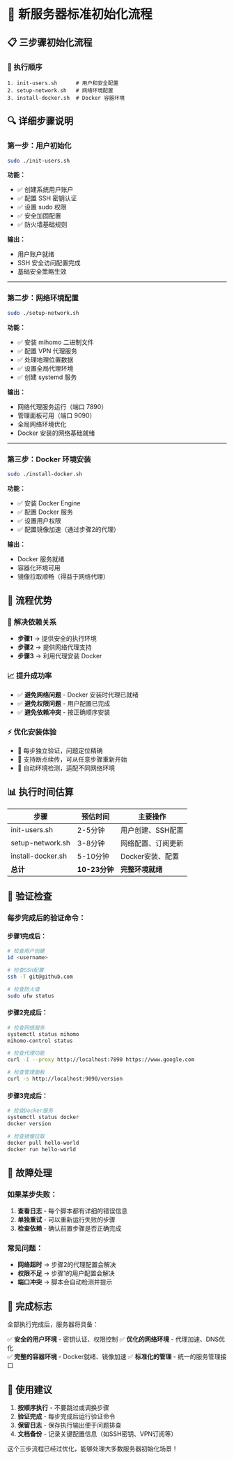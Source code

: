 # 🚀 新服务器标准初始化流程

## 📋 三步骤初始化流程

### 🎯 执行顺序
```
1. init-users.sh      # 用户和安全配置
2. setup-network.sh   # 网络环境配置
3. install-docker.sh  # Docker 容器环境
```

## 🔍 详细步骤说明

### 第一步：用户初始化
```bash
sudo ./init-users.sh
```

**功能：**
- ✅ 创建系统用户账户
- ✅ 配置 SSH 密钥认证
- ✅ 设置 sudo 权限
- ✅ 安全加固配置
- ✅ 防火墙基础规则

**输出：**
- 用户账户就绪
- SSH 安全访问配置完成
- 基础安全策略生效

---

### 第二步：网络环境配置
```bash
sudo ./setup-network.sh
```

**功能：**
- ✅ 安装 mihomo 二进制文件
- ✅ 配置 VPN 代理服务
- ✅ 处理地理位置数据
- ✅ 设置全局代理环境
- ✅ 创建 systemd 服务

**输出：**
- 网络代理服务运行（端口 7890）
- 管理面板可用（端口 9090）
- 全局网络环境优化
- Docker 安装的网络基础就绪

---

### 第三步：Docker 环境安装
```bash
sudo ./install-docker.sh
```

**功能：**
- ✅ 安装 Docker Engine
- ✅ 配置 Docker 服务
- ✅ 设置用户权限
- ✅ 配置镜像加速（通过步骤2的代理）

**输出：**
- Docker 服务就绪
- 容器化环境可用
- 镜像拉取顺畅（得益于网络代理）

## 🎯 流程优势

### 🔄 **解决依赖关系**
- **步骤1** → 提供安全的执行环境
- **步骤2** → 提供网络代理支持
- **步骤3** → 利用代理安装 Docker

### 📈 **提升成功率**
- ✅ **避免网络问题** - Docker 安装时代理已就绪
- ✅ **避免权限问题** - 用户配置已完成
- ✅ **避免依赖冲突** - 按正确顺序安装

### ⚡ **优化安装体验**
- 🚀 每步独立验证，问题定位精确
- 🚀 支持断点续传，可从任意步骤重新开始
- 🚀 自动环境检测，适配不同网络环境

## 📊 执行时间估算

| 步骤 | 预估时间 | 主要操作 |
|------|---------|---------|
| init-users.sh | 2-5分钟 | 用户创建、SSH配置 |
| setup-network.sh | 3-8分钟 | 网络配置、订阅更新 |
| install-docker.sh | 5-10分钟 | Docker安装、配置 |
| **总计** | **10-23分钟** | **完整环境就绪** |

## 🔧 验证检查

### 每步完成后的验证命令：

#### 步骤1完成后：
```bash
# 检查用户创建
id <username>

# 检查SSH配置
ssh -T git@github.com

# 检查防火墙
sudo ufw status
```

#### 步骤2完成后：
```bash
# 检查网络服务
systemctl status mihomo
mihomo-control status

# 检查代理功能
curl -I --proxy http://localhost:7890 https://www.google.com

# 检查管理面板
curl -s http://localhost:9090/version
```

#### 步骤3完成后：
```bash
# 检查Docker服务
systemctl status docker
docker version

# 检查镜像拉取
docker pull hello-world
docker run hello-world
```

## 🚨 故障处理

### 如果某步失败：
1. **查看日志** - 每个脚本都有详细的错误信息
2. **单独重试** - 可以重新运行失败的步骤
3. **检查依赖** - 确认前置步骤是否正确完成

### 常见问题：
- **网络超时** → 步骤2的代理配置会解决
- **权限不足** → 步骤1的用户配置会解决
- **端口冲突** → 脚本会自动检测并提示

## 🎉 完成标志

全部执行完成后，服务器将具备：

✅ **安全的用户环境** - 密钥认证、权限控制
✅ **优化的网络环境** - 代理加速、DNS优化  
✅ **完整的容器环境** - Docker就绪、镜像加速
✅ **标准化的管理** - 统一的服务管理接口

## 📝 使用建议

1. **按顺序执行** - 不要跳过或调换步骤
2. **验证完成** - 每步完成后运行验证命令
3. **保留日志** - 保存执行输出便于问题排查
4. **文档备份** - 记录关键配置信息（如SSH密钥、VPN订阅等）

这个三步流程已经过优化，能够处理大多数服务器初始化场景！